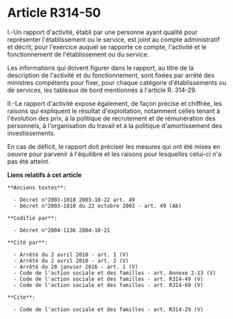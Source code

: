 # Article R314-50

I.-Un rapport d'activité, établi par une personne ayant qualité pour représenter l'établissement ou le service, est joint au
compte administratif et décrit, pour l'exercice auquel se rapporte ce compte, l'activité et le fonctionnement de
l'établissement ou du service. 

Les informations qui doivent figurer dans le rapport, au titre de la description de l'activité et du fonctionnement, sont
fixées par arrêté des ministres compétents pour fixer, pour chaque catégorie d'établissements ou de services, les tableaux de
bord mentionnés à l'article R. 314-29. 

II.-Le rapport d'activité expose également, de façon précise et chiffrée, les raisons qui expliquent le résultat
d'exploitation, notamment celles tenant à l'évolution des prix, à la politique de recrutement et de rémunération des
personnels, à l'organisation du travail et à la politique d'amortissement des investissements. 

En cas de déficit, le rapport doit préciser les mesures qui ont été mises en oeuvre pour parvenir à l'équilibre et les
raisons pour lesquelles celui-ci n'a pas été atteint.

**Liens relatifs à cet article**

	**Anciens textes**:

	  - Décret n°2003-1010 2003-10-22 art. 49
	  - Décret n°2003-1010 du 22 octobre 2003 - art. 49 (Ab)

	**Codifié par**:

	  - Décret n°2004-1136 2004-10-21

	**Cité par**:

	  - Arrêté du 2 avril 2010 - art. 1 (V)
	  - Arrêté du 2 avril 2010 - art. 2 (V)
	  - Arrêté du 28 janvier 2016 - art. 1 (V)
	  - Code de l'action sociale et des familles - art. Annexe 2-13 (V)
	  - Code de l'action sociale et des familles - art. R314-49 (V)
	  - Code de l'action sociale et des familles - art. R314-60 (V)

	**Cite**:

	  - Code de l'action sociale et des familles - art. R314-29 (V)

